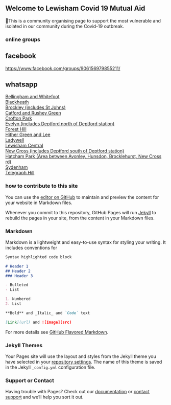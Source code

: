 ## Welcome to Lewisham Covid 19 Mutual Aid
💜This is a community organising page to support the most vulnerable and isolated in our community during the Covid-19 outbreak.   

### online groups  

## facebook   
https://www.facebook.com/groups/906156979855211/  


## whatsapp
[Bellingham and Whitefoot](https://chat.whatsapp.com/Einpexb4aMs314JhCA4int)  
[Blackheath](https://chat.whatsapp.com/GuiZ8L5NXSUAjUf2QV5Stl)  
[Brockley (includes St Johns)](https://chat.whatsapp.com/BRZksqTruF9LT9s7GbLTdT)  
[Catford and Rushey Green](https://chat.whatsapp.com/BPwrCRahPUfE64s20vaEuS)  
[Crofton Park](https://chat.whatsapp.com/BBw6zHu1G4ZG4F6jJ4njbf)  
[Evelyn (includes Deptford north of Deptford station)](https://chat.whatsapp.com/IF28SA1HaW16fq8YVJ6rU5)  
[Forest Hill](https://chat.whatsapp.com/BGzBE202C6cELrzhg2SMFc)  
[Hither Green and Lee](https://chat.whatsapp.com/CKdDkuxm87w9hCFkvrbwym)  
[Ladywell](https://chat.whatsapp.com/JPnsCvvl7tcCRiaXECyoti)  
[Lewisham Central](https://chat.whatsapp.com/K1CeMAXPsEKEWB7N7ZbV4S)  
[New Cross (includes Deptford south of Deptford station)](https://chat.whatsapp.com/F5QcYWAuj54FhlV1f3woWc)  
[Hatcham Park (Area between Avonley, Hunsdon, Brocklehurst, New Cross rd)](https://chat.whatsapp.com/HxiuNhqpIyLE4X1U7JfoJc)  
[Sydenham](https://chat.whatsapp.com/F2SzjyPoodG9aD5a29IEIo)  
[Telegraph Hill](https://chat.whatsapp.com/Ds91FOu2zv5BNAUC7uSLZw)  

### how to contribute to this site

You can use the [editor on GitHub](https://github.com/lewishamcovid19mutualaid/infosite/edit/master/README.md) to maintain and preview the content for your website in Markdown files.

Whenever you commit to this repository, GitHub Pages will run [Jekyll](https://jekyllrb.com/) to rebuild the pages in your site, from the content in your Markdown files.

### Markdown

Markdown is a lightweight and easy-to-use syntax for styling your writing. It includes conventions for

```markdown
Syntax highlighted code block

# Header 1
## Header 2
### Header 3

- Bulleted
- List

1. Numbered
2. List

**Bold** and _Italic_ and `Code` text

[Link](url) and ![Image](src)
```

For more details see [GitHub Flavored Markdown](https://guides.github.com/features/mastering-markdown/).

### Jekyll Themes

Your Pages site will use the layout and styles from the Jekyll theme you have selected in your [repository settings](https://github.com/lewishamcovid19mutualaid/infosite/settings). The name of this theme is saved in the Jekyll `_config.yml` configuration file.

### Support or Contact

Having trouble with Pages? Check out our [documentation](https://help.github.com/categories/github-pages-basics/) or [contact support](https://github.com/contact) and we’ll help you sort it out.
